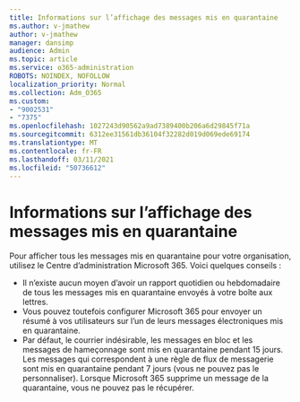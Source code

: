 ```yaml
---
title: Informations sur l’affichage des messages mis en quarantaine
ms.author: v-jmathew
author: v-jmathew
manager: dansimp
audience: Admin
ms.topic: article
ms.service: o365-administration
ROBOTS: NOINDEX, NOFOLLOW
localization_priority: Normal
ms.collection: Adm_O365
ms.custom:
- "9002531"
- "7375"
ms.openlocfilehash: 1027243d90562a9ad7389400b206a6d29845f71a
ms.sourcegitcommit: 6312ee31561db36104f32282d019d069ede69174
ms.translationtype: MT
ms.contentlocale: fr-FR
ms.lasthandoff: 03/11/2021
ms.locfileid: "50736612"
---
```

# <a name="info-about-viewing-quarantined-messages"></a>Informations sur l’affichage des messages mis en quarantaine

Pour afficher tous les messages mis en quarantaine pour votre organisation, utilisez le Centre d’administration Microsoft 365. Voici quelques conseils :

- Il n’existe aucun moyen d’avoir un rapport quotidien ou hebdomadaire de tous les messages mis en quarantaine envoyés à votre boîte aux lettres.
- Vous pouvez toutefois configurer Microsoft 365 pour envoyer un résumé à vos utilisateurs sur l’un de leurs messages électroniques mis en quarantaine.
- Par défaut, le courrier indésirable, les messages en bloc et les messages de hameçonnage sont mis en quarantaine pendant 15 jours. Les messages qui correspondent à une règle de flux de messagerie sont mis en quarantaine pendant 7 jours (vous ne pouvez pas le personnaliser). Lorsque Microsoft 365 supprime un message de la quarantaine, vous ne pouvez pas le récupérer.
